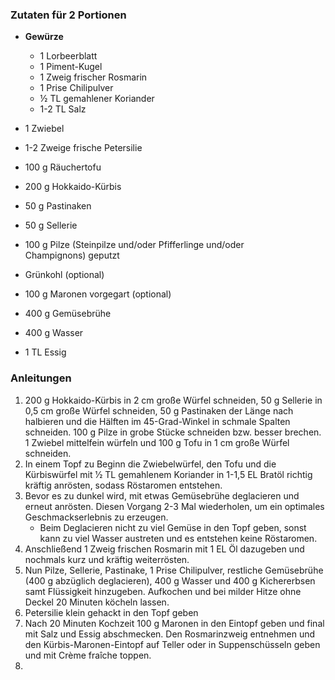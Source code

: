 ### Zutaten für 2 Portionen

- **Gewürze**
	- 1 Lorbeerblatt
	- 1 Piment-Kugel
	- 1 Zweig frischer Rosmarin 
	- 1 Prise Chilipulver 
	- ½ TL gemahlener Koriander 
	- 1-2 TL Salz

- 1 Zwiebel
- 1-2 Zweige frische Petersilie
- 100 g Räuchertofu
- 200 g Hokkaido-Kürbis 
- 50 g Pastinaken
- 50 g Sellerie
- 100 g Pilze (Steinpilze und/oder Pfifferlinge und/oder Champignons) geputzt
- Grünkohl (optional)
- 100 g Maronen vorgegart  (optional)
- 400 g Gemüsebrühe 
- 400 g Wasser
- 1 TL Essig
### Anleitungen
1. 200 g Hokkaido-Kürbis in 2 cm große Würfel schneiden, 50 g Sellerie in 0,5 cm große Würfel schneiden, 50 g Pastinaken der Länge nach halbieren und die Hälften im 45-Grad-Winkel in schmale Spalten schneiden. 100 g Pilze in grobe Stücke schneiden bzw. besser brechen. 1 Zwiebel mittelfein würfeln und 100 g Tofu in 1 cm große Würfel schneiden.
2. In einem Topf zu Beginn die Zwiebelwürfel, den Tofu und die Kürbiswürfel mit 1⁄2 TL gemahlenem Koriander in 1-1,5 EL Bratöl richtig kräftig anrösten, sodass Röstaromen entstehen.
3. Bevor es zu dunkel wird, mit etwas Gemüsebrühe deglacieren und erneut anrösten. Diesen Vorgang 2-3 Mal wiederholen, um ein optimales Geschmackserlebnis zu erzeugen.
	- Beim Deglacieren nicht zu viel Gemüse in den Topf geben, sonst kann zu viel Wasser austreten und es entstehen keine Röstaromen.
4. Anschließend 1 Zweig frischen Rosmarin mit 1 EL Öl dazugeben und nochmals kurz und kräftig weiterrösten.
5. Nun Pilze, Sellerie, Pastinake, 1 Prise Chilipulver, restliche Gemüsebrühe (400 g abzüglich deglacieren), 400 g Wasser und 400 g Kichererbsen samt Flüssigkeit hinzugeben. Aufkochen und bei milder Hitze ohne Deckel 20 Minuten köcheln lassen.
6. Petersilie klein gehackt in den Topf geben
7. Nach 20 Minuten Kochzeit 100 g Maronen in den Eintopf geben und final mit Salz und Essig abschmecken. Den Rosmarinzweig entnehmen und den Kürbis-Maronen-Eintopf auf Teller oder in Suppenschüsseln geben und mit Crème fraîche toppen.
8. 